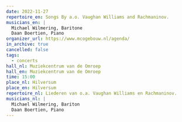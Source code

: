 ```yaml
---
date: 2022-11-27
repertoire_en: Songs By a.o. Vaughan Williams and Rachmaninov.
musicians_en: |
  Michael Wilmering, Baritone
  Daan Boertien, Piano
organizer_url: https://www.mcogebouw.nl/agenda/
in_archive: true
cancelled: false
tags:
  - concerts
hall_nl: Muziekcentrum van de Omroep
hall_en: Muziekcentrum van de Omroep
time: 15:00
place_nl: Hilversum
place_en: Hilversum
repertoire_nl: Liederen van o.a. Vaughan Williams en Rachmaninov.
musicians_nl: |
  Michael Wilmering, Bariton
  Daan Boertien, Piano
---
```

